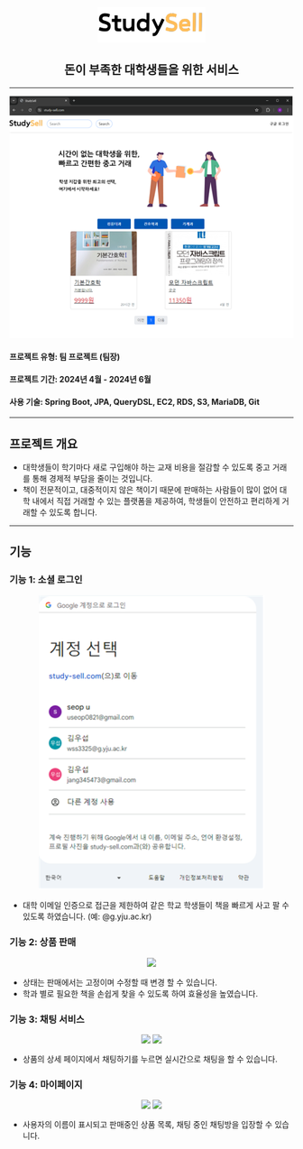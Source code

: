 <div align="center">
    <img src="src/main/resources/static/images/StudySell.png" alt="StudySell Project Image">
   <h2>돈이 부족한 대학생들을 위한 서비스</h2>
</div>

---
<div align="center">
    <img src="img.png" width="550">
</div>

#### 프로젝트 유형: 팀 프로젝트 (팀장)  
#### 프로젝트 기간: 2024년 4월 - 2024년 6월  
#### 사용 기술: Spring Boot, JPA, QueryDSL, EC2, RDS, S3, MariaDB, Git

---

## 프로젝트 개요
- 대학생들이 학기마다 새로 구입해야 하는 교재 비용을 절감할 수 있도록 중고 거래를 통해 경제적 부담을 줄이는 것입니다. 
- 책이 전문적이고, 대중적이지 않은 책이기 때문에 판매하는 사람들이 많이 없어 대학 내에서 직접 거래할 수 있는 플랫폼을 제공하여,
학생들이 안전하고 편리하게 거래할 수 있도록 합니다.

---
## 기능
### 기능 1: 소셜 로그인
<div align="center">
    <img src="src/main/resources/static/images/img_1.png" width="400">
</div>

- 대학 이메일 인증으로 접근을 제한하여 같은 학교 학생들이 책을 빠르게 사고 팔 수 있도록 하였습니다. (예: @g.yju.ac.kr)

### 기능 2: 상품 판매
<div align="center">
    <img src="src/main/resources/static/images/img_2.png" width="400">
</div>

- 상태는 판매에서는 고정이며 수정할 때 변경 할 수 있습니다.
- 학과 별로 필요한 책을 손쉽게 찾을 수 있도록 하여 효율성을 높였습니다.

### 기능 3: 채팅 서비스
<div align="center">
    <img src="src/main/resources/static/images/img_3.png" width="100">
    <img src="src/main/resources/static/images/img_4.png" width="400">
</div>

- 상품의 상세 페이지에서 채팅하기를 누르면 실시간으로 채팅을 할 수 있습니다.

### 기능 4: 마이페이지
<div align="center">
    <img src="src/main/resources/static/images/img_5.png">
    <img src="src/main/resources/static/images/img_6.png">
</div>

- 사용자의 이름이 표시되고 판매중인 상품 목록, 채팅 중인 채팅방을 입장할 수 있습니다.